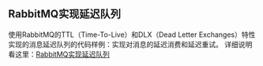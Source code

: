 ## RabbitMQ实现延迟队列
使用RabbitMQ的TTL（Time-To-Live）和DLX（Dead Letter Exchanges）特性实现的消息延迟队列的代码样例：实现对消息的延迟消费和延迟重试。
详细说明看这里：[RabbitMQ实现延迟队列](https://biteeniu.github.io/rabbitmq/rabbitmq_delay_queue/)